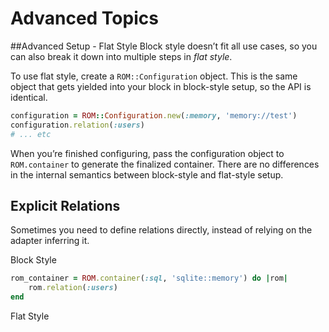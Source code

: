 # Advanced Topics

##Advanced Setup - Flat Style
Block style doesn’t fit all use cases, so you can also break it down into multiple steps in *flat style*. 

To use flat style, create a `ROM::Configuration` object. This is the same object that gets yielded into your 
block in block-style setup, so the API is identical. 

```ruby
configuration = ROM::Configuration.new(:memory, 'memory://test')
configuration.relation(:users)
# ... etc
```

When you’re finished configuring, pass the configuration object to `ROM.container` to generate the finalized 
container. There are no differences in the internal semantics between block-style and flat-style setup.


## Explicit Relations
Sometimes you need to define relations directly, instead of relying on the adapter inferring it. 
 
 Block Style
 ```ruby
 rom_container = ROM.container(:sql, 'sqlite::memory') do |rom|
     rom.relation(:users)
 end
 ```
 
 Flat Style
 ```ruby
 
 ```